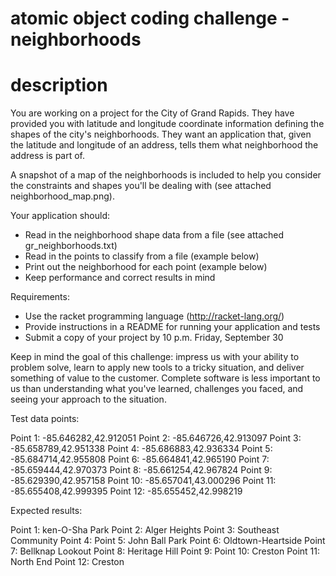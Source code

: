 # atomic object coding challenge - neighborhoods

# description

You are working on a project for the City of Grand Rapids. They have provided you with latitude and longitude coordinate information defining the shapes of the city's neighborhoods. They want an application that, given the latitude and longitude of an address, tells them what neighborhood the address is part of.

A snapshot of a map of the neighborhoods is included to help you consider the constraints and shapes you'll be dealing with (see attached neighborhood_map.png).

Your application should:

* Read in the neighborhood shape data from a file (see attached gr_neighborhoods.txt)
* Read in the points to classify from a file (example below)
* Print out the neighborhood for each point (example below)
* Keep performance and correct results in mind

Requirements:

* Use the racket programming language (http://racket-lang.org/)
* Provide instructions in a README for running your application and tests
* Submit a copy of your project by 10 p.m. Friday, September 30

Keep in mind the goal of this challenge: impress us with your ability to problem solve, learn to apply new tools to a tricky situation, and deliver something of value to the customer. Complete software is less important to us than understanding what you've learned, challenges you faced, and seeing your approach to the situation.

Test data points:

Point 1: -85.646282,42.912051
Point 2: -85.646726,42.913097
Point 3: -85.658789,42.951338
Point 4: -85.686883,42.936334
Point 5: -85.684714,42.955808
Point 6: -85.664841,42.965190
Point 7: -85.659444,42.970373
Point 8: -85.661254,42.967824
Point 9: -85.629390,42.957158
Point 10: -85.657041,43.000296
Point 11: -85.655408,42.999395
Point 12: -85.655452,42.998219

Expected results:

Point 1: ken-O-Sha Park
Point 2: Alger Heights
Point 3: Southeast Community
Point 4: <none>
Point 5: John Ball Park
Point 6: Oldtown-Heartside
Point 7: Bellknap Lookout
Point 8: Heritage Hill
Point 9: <none>
Point 10: Creston
Point 11: North End
Point 12: Creston
